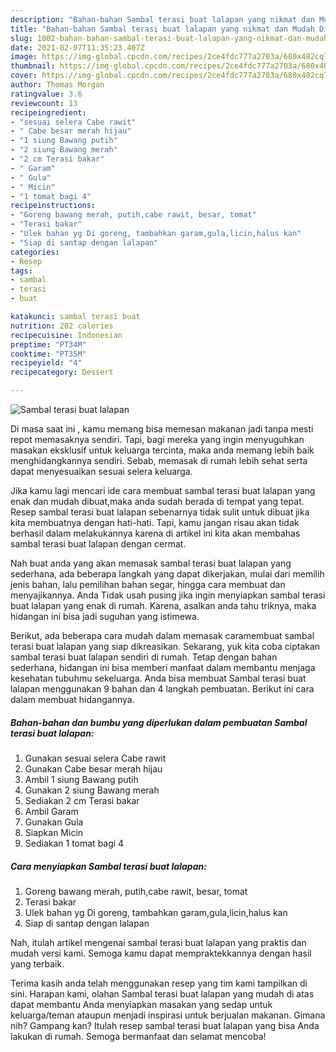 ```yaml
---
description: "Bahan-bahan Sambal terasi buat lalapan yang nikmat dan Mudah Dibuat"
title: "Bahan-bahan Sambal terasi buat lalapan yang nikmat dan Mudah Dibuat"
slug: 1002-bahan-bahan-sambal-terasi-buat-lalapan-yang-nikmat-dan-mudah-dibuat
date: 2021-02-07T11:35:23.407Z
image: https://img-global.cpcdn.com/recipes/2ce4fdc777a2703a/680x482cq70/sambal-terasi-buat-lalapan-foto-resep-utama.jpg
thumbnail: https://img-global.cpcdn.com/recipes/2ce4fdc777a2703a/680x482cq70/sambal-terasi-buat-lalapan-foto-resep-utama.jpg
cover: https://img-global.cpcdn.com/recipes/2ce4fdc777a2703a/680x482cq70/sambal-terasi-buat-lalapan-foto-resep-utama.jpg
author: Thomas Morgan
ratingvalue: 3.6
reviewcount: 13
recipeingredient:
- "sesuai selera Cabe rawit"
- " Cabe besar merah hijau"
- "1 siung Bawang putih"
- "2 siung Bawang merah"
- "2 cm Terasi bakar"
- " Garam"
- " Gula"
- " Micin"
- "1 tomat bagi 4"
recipeinstructions:
- "Goreng bawang merah, putih,cabe rawit, besar, tomat"
- "Terasi bakar"
- "Ulek bahan yg Di goreng, tambahkan garam,gula,licin,halus kan"
- "Siap di santap dengan lalapan"
categories:
- Resep
tags:
- sambal
- terasi
- buat

katakunci: sambal terasi buat 
nutrition: 202 calories
recipecuisine: Indonesian
preptime: "PT34M"
cooktime: "PT35M"
recipeyield: "4"
recipecategory: Dessert

---
```



![Sambal terasi buat lalapan](https://img-global.cpcdn.com/recipes/2ce4fdc777a2703a/680x482cq70/sambal-terasi-buat-lalapan-foto-resep-utama.jpg)

Di masa  saat ini , kamu memang bisa memesan makanan jadi tanpa mesti repot memasaknya sendiri. Tapi, bagi mereka yang ingin menyuguhkan masakan eksklusif untuk keluarga tercinta, maka anda memang lebih baik menghidangkannya sendiri. Sebab, memasak di rumah lebih sehat serta dapat menyesuaikan sesuai selera keluarga.

Jika kamu lagi mencari ide cara membuat sambal terasi buat lalapan yang enak dan mudah dibuat,maka anda sudah berada di tempat yang tepat. Resep sambal terasi buat lalapan  sebenarnya tidak sulit untuk dibuat jika kita membuatnya dengan hati-hati. Tapi, kamu jangan risau akan tidak berhasil dalam melakukannya 
karena di artikel ini kita akan membahas sambal terasi buat lalapan dengan cermat.  



Nah buat anda yang akan memasak sambal terasi buat lalapan yang sederhana, ada beberapa langkah yang dapat dikerjakan, mulai dari memilih jenis bahan, lalu pemilihan bahan segar, hingga cara membuat dan menyajikannya. Anda Tidak usah pusing jika ingin menyiapkan sambal terasi buat lalapan yang enak di rumah. Karena, asalkan anda  tahu triknya, maka hidangan ini bisa jadi suguhan yang istimewa.

Berikut, ada beberapa cara mudah dalam memasak caramembuat sambal terasi buat lalapan yang siap dikreasikan. Sekarang, yuk kita coba ciptakan sambal terasi buat lalapan sendiri di rumah. Tetap dengan bahan sederhana, hidangan ini bisa memberi manfaat dalam membantu menjaga kesehatan tubuhmu sekeluarga. Anda bisa membuat Sambal terasi buat lalapan menggunakan 9 bahan dan 4 langkah pembuatan. Berikut ini cara dalam membuat hidangannya.

<!--inarticleads1-->

##### Bahan-bahan dan bumbu yang diperlukan dalam pembuatan Sambal terasi buat lalapan:

1. Gunakan sesuai selera Cabe rawit
1. Gunakan  Cabe besar merah hijau
1. Ambil 1 siung Bawang putih
1. Gunakan 2 siung Bawang merah
1. Sediakan 2 cm Terasi bakar
1. Ambil  Garam
1. Gunakan  Gula
1. Siapkan  Micin
1. Sediakan 1 tomat bagi 4




<!--inarticleads2-->

##### Cara menyiapkan Sambal terasi buat lalapan:

1. Goreng bawang merah, putih,cabe rawit, besar, tomat
1. Terasi bakar
1. Ulek bahan yg Di goreng, tambahkan garam,gula,licin,halus kan
1. Siap di santap dengan lalapan




Nah, itulah artikel mengenai  sambal terasi buat lalapan  yang praktis dan mudah versi kami. Semoga kamu dapat mempraktekkannya dengan hasil yang terbaik. 

Terima kasih anda telah menggunakan resep yang tim kami tampilkan di sini. Harapan kami, olahan  Sambal terasi buat lalapan yang mudah di atas dapat membantu Anda menyiapkan masakan yang sedap untuk keluarga/teman ataupun menjadi inspirasi untuk berjualan makanan. Gimana nih? Gampang kan? Itulah resep sambal terasi buat lalapan yang bisa Anda lakukan di rumah. Semoga bermanfaat dan selamat mencoba!

